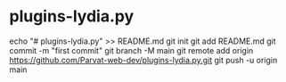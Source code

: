 # plugins-lydia.py
echo "# plugins-lydia.py" >> README.md
git init
git add README.md
git commit -m "first commit"
git branch -M main
git remote add origin https://github.com/Parvat-web-dev/plugins-lydia.py.git
git push -u origin main
